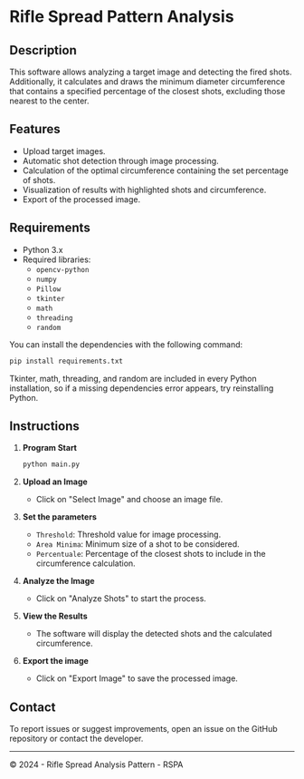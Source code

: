 # Rifle Spread Pattern Analysis

## Description
This software allows analyzing a target image and detecting the fired shots. Additionally, it calculates and draws the minimum diameter circumference that contains a specified percentage of the closest shots, excluding those nearest to the center.

## Features
- Upload target images.
- Automatic shot detection through image processing.
- Calculation of the optimal circumference containing the set percentage of shots.
- Visualization of results with highlighted shots and circumference.
- Export of the processed image.

## Requirements
- Python 3.x
- Required libraries:
  - `opencv-python`
  - `numpy`
  - `Pillow`
  - `tkinter`
  - `math`
  - `threading`
  - `random`

You can install the dependencies with the following command:
```sh
pip install requirements.txt
```

Tkinter, math, threading, and random are included in every Python installation,
so if a missing dependencies error appears, try reinstalling Python.

## Instructions

1. **Program Start**
   ```sh
   python main.py
   ```

2. **Upload an Image**
   - Click on "Select Image" and choose an image file.

3. **Set the parameters**
   - `Threshold`: Threshold value for image processing.
   - `Area Minima`: Minimum size of a shot to be considered.
   - `Percentuale`: Percentage of the closest shots to include in the circumference calculation.

4. **Analyze the Image**
   - Click on "Analyze Shots" to start the process.

5. **View the Results**
   - The software will display the detected shots and the calculated circumference.

6. **Export the image**
   - Click on "Export Image" to save the processed image.

## Contact
To report issues or suggest improvements, open an issue on the GitHub repository or contact the developer.

---
© 2024 - Rifle Spread Analysis Pattern - RSPA
